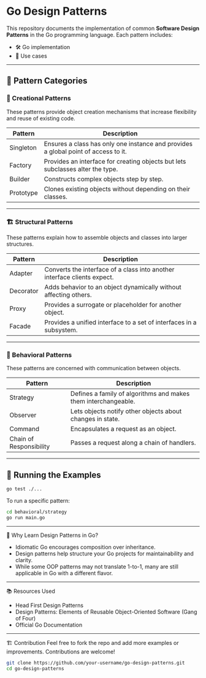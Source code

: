 # Go Design Patterns

This repository documents the implementation of common **Software Design Patterns** in the Go programming language. Each pattern includes:

- 🛠️ Go implementation
- 📘 Use cases

---

## 📐 Pattern Categories

### 🔨 Creational Patterns
These patterns provide object creation mechanisms that increase flexibility and reuse of existing code.

| Pattern    | Description |
|------------|-------------|
| Singleton  | Ensures a class has only one instance and provides a global point of access to it. |
| Factory    | Provides an interface for creating objects but lets subclasses alter the type. |
| Builder    | Constructs complex objects step by step. |
| Prototype  | Clones existing objects without depending on their classes. |

---

### 🏗️ Structural Patterns
These patterns explain how to assemble objects and classes into larger structures.

| Pattern     | Description |
|-------------|-------------|
| Adapter     | Converts the interface of a class into another interface clients expect. |
| Decorator   | Adds behavior to an object dynamically without affecting others. |
| Proxy       | Provides a surrogate or placeholder for another object. |
| Facade      | Provides a unified interface to a set of interfaces in a subsystem. |

---

### 🔁 Behavioral Patterns
These patterns are concerned with communication between objects.

| Pattern     | Description |
|-------------|-------------|
| Strategy    | Defines a family of algorithms and makes them interchangeable. |
| Observer    | Lets objects notify other objects about changes in state. |
| Command     | Encapsulates a request as an object. |
| Chain of Responsibility | Passes a request along a chain of handlers. |

---

## 🧪 Running the Examples

```bash
go test ./...
```

To run a specific pattern:
```bash
cd behavioral/strategy
go run main.go
```

---
🧠 Why Learn Design Patterns in Go?
* Idiomatic Go encourages composition over inheritance.
* Design patterns help structure your Go projects for maintainability and clarity.
* While some OOP patterns may not translate 1-to-1, many are still applicable in Go with a different flavor.

---
📚 Resources Used
* Head First Design Patterns
* Design Patterns: Elements of Reusable Object-Oriented Software (Gang of Four)
* Official Go Documentation

---
🏗️ Contribution
Feel free to fork the repo and add more examples or improvements. Contributions are welcome!
```bash
git clone https://github.com/your-username/go-design-patterns.git
cd go-design-patterns
```
